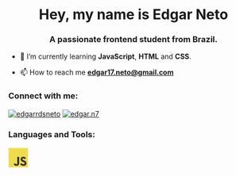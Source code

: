 <h1 align="center">Hey, my name is Edgar Neto</h1>
<h3 align="center">A passionate frontend student from Brazil.</h3>

- 🌱 I’m currently learning **JavaScript**, **HTML** and **CSS**.

- 📫 How to reach me **edgar17.neto@gmail.com**

<h3 align="left">Connect with me:</h3>
<p align="left">
<a href="https://linkedin.com/in/edgarrdsneto" target="blank"><img align="center" src="https://raw.githubusercontent.com/rahuldkjain/github-profile-readme-generator/master/src/images/icons/Social/linked-in-alt.svg" alt="edgarrdsneto" height="30" width="40" /></a>
<a href="https://instagram.com/edgar.n7" target="blank"><img align="center" src="https://raw.githubusercontent.com/rahuldkjain/github-profile-readme-generator/master/src/images/icons/Social/instagram.svg" alt="edgar.n7" height="30" width="40" /></a>
</p>

<h3 align="left">Languages and Tools:</h3>
<p align="left"> <a href="https://developer.mozilla.org/en-US/docs/Web/JavaScript" target="_blank" rel="noreferrer"> <img src="https://raw.githubusercontent.com/devicons/devicon/master/icons/javascript/javascript-original.svg" alt="javascript" width="40" height="40"/> </a> </p>
